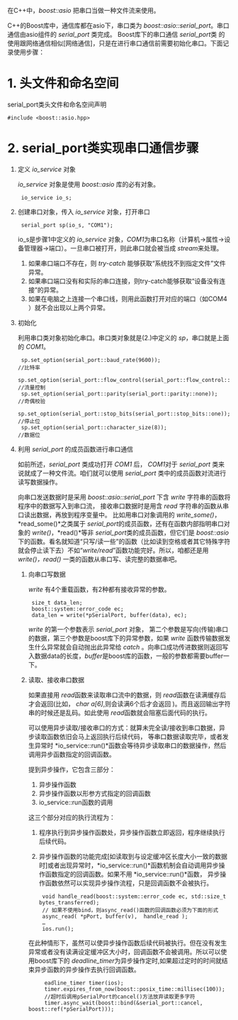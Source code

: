 在C++中，*boost::asio* 把串口当做一种文件流来使用。

C++的Boost库中，通信库都在asio下，串口类为 *boost::asio::serial_port*。串口通信由asio组件的 *serial_port* 类完成。 Boost库下的串口通信 *serial_port*类 的使用跟网络通信相似[网络通信]，只是在进行串口通信前需要初始化串口。下面记录使用步骤：

# 1. 头文件和命名空间

serial_port类头文件和命名空间声明
    
    #include <boost::asio.hpp>

# 2. serial_port类实现串口通信步骤

1. 定义 *io_service* 对象
    
    *io_service* 对象是使用 *boost::asio* 库的必有对象。

        io_service io_s;

2. 创建串口对象，传入 *io_service* 对象，打开串口
    
        serial_port sp(io_s, "COM1");

    io_s是步骤1中定义的 *io_service* 对象，*COM1*为串口名称（计算机->属性->设备管理器->端口）。一旦串口被打开，则此串口就会被当成 *stream*来处理。

    1. 如果串口端口不存在，则 *try-catch* 能够获取“系统找不到指定文件”文件异常。
    2. 如果串口端口没有和实际的串口连接，则try-catch能够获取“设备没有连接”的异常。
    3. 如果在电脑之上连接一个串口线，则用此函数打开对应的端口（如COM4 ）就不会出现以上两个异常。

3. 初始化
    
    利用串口类对象初始化串口。串口类对象就是(2.)中定义的 *sp*，串口就是上面的 *COM1*。

        sp.set_option(serial_port::baud_rate(9600));                                //比特率
        sp.set_option(serial_port::flow_control(serial_port::flow_control::none));  //流量控制
        sp.set_option(serial_port::parity(serial_port::parity::none));              //奇偶校验
        sp.set_option(serial_port::stop_bits(serial_port::stop_bits::one));         //停止位
        sp.set_option(serial_port::character_size(8));                              //数据位

4. 利用 *serial_port* 的成员函数进行串口通信

    如前所述，*serial_port* 类成功打开 *COM1* 后， *COM1*对于 *serial_port* 类来说就成了一种文件流。咱们就可以使用 *serial_port* 类中的成员函数对流进行读写数据操作。

    向串口发送数据时是采用 *boost::asio::serial_port* 下含 *write* 字符串的函数将程序中的数据写入到串口流， 接收串口数据时是用含 *read* 字符串的函数从串口读出数据，再放到程序变量中。 比如用串口对象调用的 *write_some()*， *read_some()*之类属于 *serial_port*的成员函数，还有在函数内部指明串口对象的 *write()*，*read()*等非 *serial_port*类的成员函数，但它们是 *boost::asio*下的函数。看名就知道“只写/读一些”的函数（比如读到空格或者其它特殊字符就会停止读下去）不如“*write/read*”函数功能完好。所以，咱都还是用 *write()，read()* 一类的函数从串口写、读完整的数据串吧。

    1. 向串口写数据
        
        *write* 有4个重载函数，有2种都有接收异常的参数。

            size_t data_len;
            boost::system::error_code ec;
            data_len = write(*pSerialPort, buffer(data), ec);

        *write* 的第一个参数表示 *serial_port* 对象， 第二个参数是写向(传输)串口的数据，第三个参数是boost库下的异常参数，如果 *write* 函数传输数据发生什么异常就会自动抛出此异常给 *catch* 。向串口成功传进数据则返回写入数据data的长度，*buffer*是boost库的函数，一般的参数都需要buffer一下。

    2. 读取、接收串口数据

        如果直接用 *read*函数来读取串口流中的数据，则 *read*函数在读满缓存后才会返回(比如， *char a[6]*,则会读满6个后才会返回 )。而且返回输出字符串的时候还是乱码。如此使用 *read*函数就会阻塞后面代码的执行。

        可以使用异步读取/接收串口的方式：就算未完全读/接收到串口数据，异步读取函数依旧会马上返回执行后续代码， 等串口数据读取完毕，或者发生异常时 *io_service::run()*函数会等待异步读取串口的数据操作，然后调用异步函数指定的回调函数。

        提到异步操作，它包含三部分：

        1. 异步操作函数
        2. 异步操作函数以形参方式指定的回调函数
        3. io_service::run函数的调用

        这三个部分对应的执行流程为：

        1. 程序执行到异步操作函数处，异步操作函数立即返回，程序继续执行后续代码。
        2. 异步操作函数的功能完成[如读取到与设定缓冲区长度大小一致的数据时]或者出现异常时，*io_service::run()*函数机制会自动调用异步操作函数指定的回调函数。如果不用 *io_service::run()*函数， 异步操作函数依然可以实现异步操作流程，只是回调函数不会被执行。


                void handle_read(boost::system::error_code ec, std::size_t bytes_transferred);
                // 如果不使用bind，则async_read()函数的回调函数必须为下面的形式
                async_read( *pPort, buffer(v),  handle_read );
                …
                ios.run();

        在此种情形下，虽然可以使异步操作函数后续代码被执行。但在没有发生异常或者没有读满设定缓冲区大小时，回调函数不会被调用。所以可以使用boost库下的 *deadline_timer*为异步操作定时,如果超过定时的时间就结束异步函数的异步操作去执行回调函数。

                eadline_timer timer(ios);
                timer.expires_from_now(boost::posix_time::millisec(100)); 
                //超时后调用pSerialPort的cancel()方法放弃读取更多字符
                timer.async_wait(boost::bind(&serial_port::cancel,  boost::ref(*pSerialPort)));